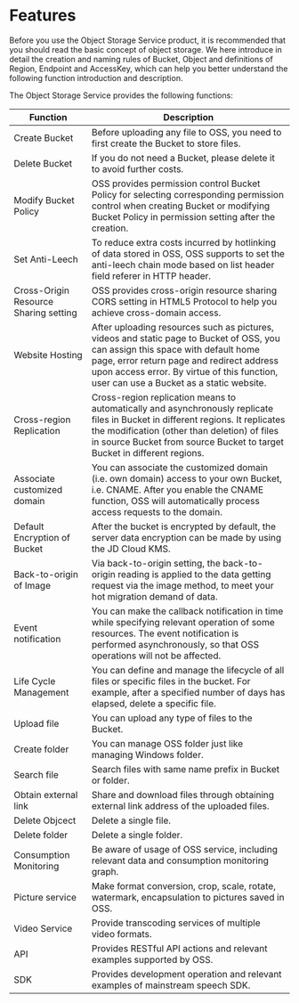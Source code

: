 # Features

Before you use the Object Storage Service product, it is recommended that you should read the basic concept of object storage. We here introduce in detail the creation and naming rules of Bucket, Object and definitions of Region, Endpoint and AccessKey, which can help you better understand the following function introduction and description.

The Object Storage Service provides the following functions:

|Function|Description|
|-|-|
|Create Bucket|Before uploading any file to OSS, you need to first create the Bucket to store files. |
|Delete Bucket|If you do not need a Bucket, please delete it to avoid further costs. |
|Modify Bucket Policy |OSS provides permission control Bucket Policy for selecting corresponding permission control when creating Bucket or modifying Bucket Policy in permission setting after the creation. |
|Set Anti-Leech|To reduce extra costs incurred by hotlinking of data stored in OSS, OSS supports to set the anti-leech chain mode based on list header field referer in HTTP header. |
|Cross-Origin Resource Sharing setting |OSS provides cross-origin resource sharing CORS setting in HTML5 Protocol to help you achieve cross-domain access. |
|Website Hosting|After uploading resources such as pictures, videos and static page to Bucket of OSS, you can assign this space with default home page, error return page and redirect address upon access error. By virtue of this function, user can use a Bucket as a static website. |
|Cross-region Replication |Cross-region replication means to automatically and asynchronously replicate files in Bucket in different regions. It replicates the modification (other than deletion) of files in source Bucket from source Bucket to target Bucket in different regions. |
|Associate customized domain|You can associate the customized domain (i.e. own domain) access to your own Bucket, i.e. CNAME. After you enable the CNAME function, OSS will automatically process access requests to the domain.|
|Default Encryption of Bucket|After the bucket is encrypted by default, the server data encryption can be made by using the JD Cloud KMS.|
|Back-to-origin of Image|Via back-to-origin setting, the back-to-origin reading is applied to the data getting request via the image method, to meet your hot migration demand of data.|
|Event notification|You can make the callback notification in time while specifying relevant operation of some resources. The event notification is performed asynchronously, so that OSS operations will not be affected.|
|Life Cycle Management|You can define and manage the lifecycle of all files or specific files in the bucket. For example, after a specified number of days has elapsed, delete a specific file.|
|Upload file|You can upload any type of files to the Bucket. |
|Create folder|You can manage OSS folder just like managing Windows folder. |
|Search file|Search files with same name prefix in Bucket or folder. |
|Obtain external link|Share and download files through obtaining external link address of the uploaded files. |
|Delete Objcect|Delete a single file. |
|Delete folder|Delete a single folder. |
|Consumption Monitoring|Be aware of usage of OSS service, including relevant data and consumption monitoring graph. |
|Picture service|Make format conversion, crop, scale, rotate, watermark, encapsulation to pictures saved in OSS. |
|Video Service|Provide transcoding services of multiple video formats. |
|API|Provides RESTful API actions and relevant examples supported by OSS. |
|SDK|Provides development operation and relevant examples of mainstream speech SDK. |
